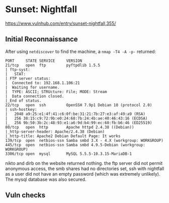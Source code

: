 # Sunset: Nightfall

https://www.vulnhub.com/entry/sunset-nightfall,355/

## Initial Reconnaissance

After using `netdiscover` to find the machine, a `nmap -T4 -A -p-` returned:

```
PORT     STATE SERVICE     VERSION
21/tcp   open  ftp         pyftpdlib 1.5.5
| ftp-syst: 
|   STAT: 
| FTP server status:
|  Connected to: 192.168.1.106:21
|  Waiting for username.
|  TYPE: ASCII; STRUcture: File; MODE: Stream
|  Data connection closed.
|_End of status.
22/tcp   open  ssh         OpenSSH 7.9p1 Debian 10 (protocol 2.0)
| ssh-hostkey: 
|   2048 a9:25:e1:4f:41:c6:0f:be:31:21:7b:27:e3:af:49:a9 (RSA)
|   256 38:15:c9:72:9b:e0:24:68:7b:24:4b:ae:40:46:43:16 (ECDSA)
|_  256 9b:50:3b:2c:48:93:e1:a6:9d:b4:99:ec:60:fb:b6:46 (ED25519)
80/tcp   open  http        Apache httpd 2.4.38 ((Debian))
|_http-server-header: Apache/2.4.38 (Debian)
|_http-title: Apache2 Debian Default Page: It works
139/tcp  open  netbios-ssn Samba smbd 3.X - 4.X (workgroup: WORKGROUP)
445/tcp  open  netbios-ssn Samba smbd 4.9.5-Debian (workgroup: WORKGROUP)
3306/tcp open  mysql       MySQL 5.5.5-10.3.15-MariaDB-1
```

nikto and dirb on the website returned nothing. the ftp server did not permit anonymous access, the smb shares had no directories set, ssh with nightfall as a user did not have an empty password (which was extremely unlikely). The mysql database was also secured.

## Vuln checks